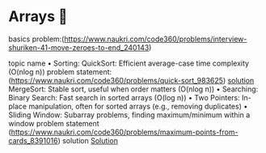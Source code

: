 # Arrays 🧮
basics
problem:(https://www.naukri.com/code360/problems/interview-shuriken-41-move-zeroes-to-end_240143)
		

topic name
•	Sorting:
	    QuickSort: Efficient average-case time complexity (O(nlog n))
			problem statement:(https://www.naukri.com/code360/problems/quick-sort_983625)
			[solution](./quick_sort.cpp)
	    MergeSort: Stable sort, useful when order matters (O(nlog n))
•	Searching:
	    Binary Search: Fast search in sorted arrays (O(log n))
•	Two Pointers:
	    In-place manipulation, often for sorted arrays (e.g., removing duplicates)
•	Sliding Window:
	    Subarray problems, finding maximum/minimum within a window
             problem statement
             (https://www.naukri.com/code360/problems/maximum-points-from-cards_8391016)
             solution
             [Solution](./sliding_window.cpp) 


